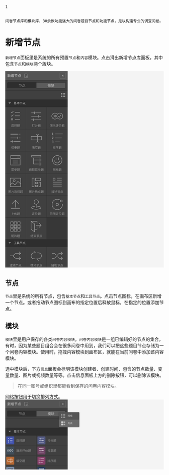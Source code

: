 ```index
1
```
```tag

```
```summary
问卷节点库和模块库，30余款功能强大的问卷题目节点和功能节点，足以构建专业的调查问卷。
```
# 新增节点

`新增节点`面板里是系统的所有预置`节点`和`内容`模块。点击滑出新增节点库面板，其中包含`节点`和`模块`两个版块。

<img src='../assets/03components/01nodeLiverary/grid.png'>

## 节点
`节点`里是系统的所有节点，包含`基本节点`和`工具节点`。点击节点图标，在画布区新增一个节点。或者拖动节点图标到画布的指定位置后释放鼠标，在指定的位置添加节点。

## 模块
`模块`里是用户保存的各类`问卷内容模块`。`问卷内容模块`是一组已编辑好的节点的集合，有时，因为某些题目组合会在很多问卷中用到，我们可以把这些题目节点存储为一个问卷内容模块。使用时，拖拽内容模块到画布区，就能在当前问卷中添加该内容模块。

选中模块后，下方`信息`面板会标明该模块创建者、创建时间、包含的节点数量、变量数量、图片或视频数量等等。点击信息面板上方的删除按钮，可以删除该模块。

> 在同一账号或组织里都能看到保存的问卷内容模块。

网格按钮用于切换排列方式。
<img src='../assets/03components/01nodeLiverary/list.png'>